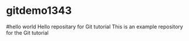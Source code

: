 # gitdemo1343
#hello world
Hello repositary for Git tutorial
This is an example repository for the Git tutorial 
